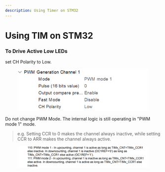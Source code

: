 ```yaml
---
description: Using Timer on STM32
---
```


# Using TIM on STM32

### To Drive Active Low LEDs

set CH Polarity to Low.

<figure><img src="../../.gitbook/assets/image (3) (5).png" alt=""><figcaption></figcaption></figure>

Do not change PWM Mode. The internal logic is still operating in "PWM mode 1" mode.

> e.g. Setting CCR to 0 makes the channel always inactive, while setting CCR to ARR makes the channel always active.

<figure><img src="../../.gitbook/assets/image (2) (6) (1).png" alt=""><figcaption></figcaption></figure>
